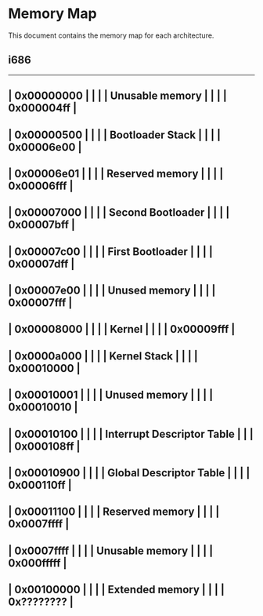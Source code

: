 # Memory Map

This document contains the memory map for each architecture. 

## i686

-----------------------------------------
|                           0x00000000  |
|                                       |
|   Unusable memory                     |
|                                       |
|                           0x000004ff  |
-----------------------------------------
|                           0x00000500  |
|                                       |
|   Bootloader Stack                    |
|                                       |
|                           0x00006e00  |
-----------------------------------------
|                           0x00006e01  |
|                                       |
|   Reserved memory                     |
|                                       |
|                           0x00006fff  |
-----------------------------------------
|                           0x00007000  |
|                                       |
|   Second Bootloader                   |
|                                       |
|                           0x00007bff  |
-----------------------------------------
|                           0x00007c00  |
|                                       |
|   First Bootloader                    |
|                                       |
|                           0x00007dff  |
-----------------------------------------
|                           0x00007e00  |
|                                       |
|   Unused memory                       |
|                                       |
|                           0x00007fff  |
-----------------------------------------
|                           0x00008000  |
|                                       |
|   Kernel                              |
|                                       |
|                           0x00009fff  |
-----------------------------------------
|                           0x0000a000  |
|                                       |
|   Kernel Stack                        |
|                                       |
|                           0x00010000  |
-----------------------------------------
|                           0x00010001  |
|                                       |
|   Unused memory                       |
|                                       |
|                           0x00010010  |
-----------------------------------------
|                           0x00010100  |
|                                       |
|   Interrupt Descriptor Table          |
|                                       |
|                           0x000108ff  |
-----------------------------------------
|                           0x00010900  |
|                                       |
|   Global Descriptor Table             |
|                                       |
|                           0x000110ff  |
-----------------------------------------
|                           0x00011100  |
|                                       |
|   Reserved memory                     |
|                                       |
|                           0x0007ffff  |
-----------------------------------------
|                           0x0007ffff  |
|                                       |
|   Unusable memory                     |
|                                       |
|                           0x000fffff  |
-----------------------------------------
|                           0x00100000  |
|                                       |
|   Extended memory                     |
|                                       |
|                           0x????????  |
-----------------------------------------

